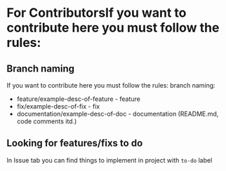 # For ContributorsIf you want to contribute here you must follow the rules:

## Branch naming

If you want to contribute here you must follow the rules:
branch naming:

* feature/example-desc-of-feature - feature
* fix/example-desc-of-fix - fix
* documentation/example-desc-of-doc - documentation (README.md, code comments itd.)

## Looking for features/fixs to do

In Issue tab you can find things to implement in project with `to-do` label
